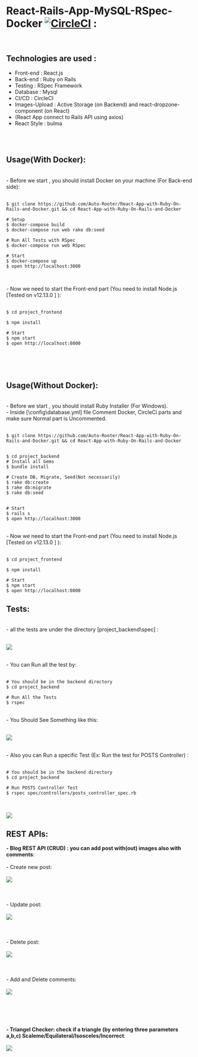 # React-Rails-App-MySQL-RSpec-Docker [![CircleCI](https://circleci.com/gh/Auto-Rooter/React-App-with-Ruby-On-Rails-and-Docker/tree/master.svg?style=svg)](https://circleci.com/gh/Auto-Rooter/React-App-with-Ruby-On-Rails-and-Docker/tree/master) :
<br>

## Technologies are used :
  - Front-end : React.js
  - Back-end : Ruby on Rails
  - Testing : RSpec Framework
  - Database : Mysql
  - CI/CD : CircleCI
  - Images-Upload : Active Storage (on Backend) and react-dropzone-component (on React)
  - (React App connect to Rails API using axios)
  - React Style : bulma

<br><br>

## Usage(With Docker):
<br>
- Before we start , you should install Docker on your machine (For Back-end side):
<br><br>

```shell
$ git clone https://github.com/Auto-Rooter/React-App-with-Ruby-On-Rails-and-Docker.git && cd React-App-with-Ruby-On-Rails-and-Docker

# Setup
$ docker-compose build
$ docker-compose run web rake db:seed

# Run All Tests with RSpec
$ docker-compose run web RSpec

# Start
$ docker-compose up 
$ open http://localhost:3000


```
<br>
- Now we need to start the Front-end part (You need to install Node.js [Tested on v12.13.0 ] ):
<br><br>

```shell
$ cd project_frontend

$ npm install

# Start
$ npm start
$ open http://localhost:8000

```
<br><br><br>

## Usage(Without Docker):
<br>
- Before we start , you should install Ruby Installer  (For Windows).<br>
- Inside [\config\database.yml] file Comment Docker, CircleCi parts and make sure Normal part is Uncommented.
<br><br>

```shell
$ git clone https://github.com/Auto-Rooter/React-App-with-Ruby-On-Rails-and-Docker.git && cd React-App-with-Ruby-On-Rails-and-Docker


$ cd project_backend
# Install all Gems
$ bundle install

# Create DB, Migrate, Seed(Not necessarily) 
$ rake db:create
$ rake db:migrate
$ rake db:seed


# Start
$ rails s
$ open http://localhost:3000

```
<br>
- Now we need to start the Front-end part (You need to install Node.js [Tested on v12.13.0 ] ):
<br><br>

```shell
$ cd project_frontend

$ npm install

# Start
$ npm start
$ open http://localhost:8000

```
## Tests:
<br>
- all the tests are under the directory [project_backend\spec] :
<br><br>

![](imgs/Tests.JPG)

<br>
- You can Run all the test by:
<br><br>

```shell
# You should be in the backend directory
$ cd project_backend

# Run All the Tests
$ rspec

```
<br>
- You Should See Something like this:
<br><br>

![](imgs/result.JPG)

<br>
- Also you can Run a specific Test (Ex: Run the test for POSTS Controller) :
<br><br>

```shell
# You should be in the backend directory
$ cd project_backend

# Run POSTS Controller Test
$ rspec spec/controllers/posts_controller_spec.rb

```
<br>

![](imgs/posts_controller_test.JPG)


## REST APIs:
   **- Blog REST API (CRUD) : you can add post with(out) images also with comments**:<br>
    <br>
    - Create new post:<br>
    <br>
        ![](imgs/create.gif)
    <br>
    <br>
    <br>
    <br>
    - Update post:<br>
    <br>
        ![](imgs/update.gif)
    <br>
    <br>
    <br>
    <br>
    - Delete post:<br>
    <br>
        ![](imgs/delete.gif)
    <br>
    <br>
    <br>
    <br>
    - Add and Delete comments:<br><br>
        ![](imgs/comments.gif)
    <br>
    <br>
    <br>
    <br>
    <br>
    <br>
  **- Triangel Checker: check if a triangle (by entering three parameters a,b,c) Scaleme/Equilateral/Isosceles/Incorrect**:<br>
  <br>
        ![](imgs/triangle.gif)
    <br>
    <br>
